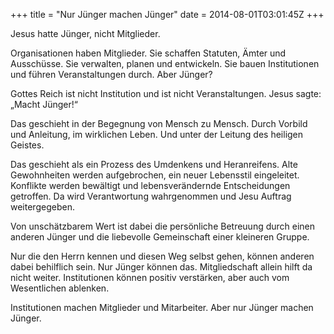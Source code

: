 +++
title = "Nur Jünger machen Jünger"
date = 2014-08-01T03:01:45Z
+++

Jesus hatte Jünger, nicht Mitglieder.

Organisationen haben Mitglieder. Sie schaffen Statuten, Ämter und Ausschüsse. Sie verwalten, planen und entwickeln. Sie bauen Institutionen und führen Veranstaltungen durch. Aber Jünger?

Gottes Reich ist nicht Institution und ist nicht Veranstaltungen. Jesus sagte: „Macht Jünger!“

Das geschieht in der Begegnung von Mensch zu Mensch. Durch Vorbild und Anleitung, im wirklichen Leben. Und unter der Leitung des heiligen Geistes.

Das geschieht als ein Prozess des Umdenkens und Heranreifens. Alte Gewohnheiten werden aufgebrochen, ein neuer Lebensstil eingeleitet. Konflikte werden bewältigt und lebensverändernde Entscheidungen getroffen. Da wird Verantwortung wahrgenommen und Jesu Auftrag weitergegeben.

Von unschätzbarem Wert ist dabei die persönliche Betreuung durch einen anderen Jünger und die liebevolle Gemeinschaft einer kleineren Gruppe.

Nur die den Herrn kennen und diesen Weg selbst gehen, können anderen dabei behilflich sein. Nur Jünger können das. Mitgliedschaft allein hilft da nicht weiter. Institutionen können positiv verstärken, aber auch vom Wesentlichen ablenken.

Institutionen machen Mitglieder und Mitarbeiter. Aber nur Jünger machen Jünger.
